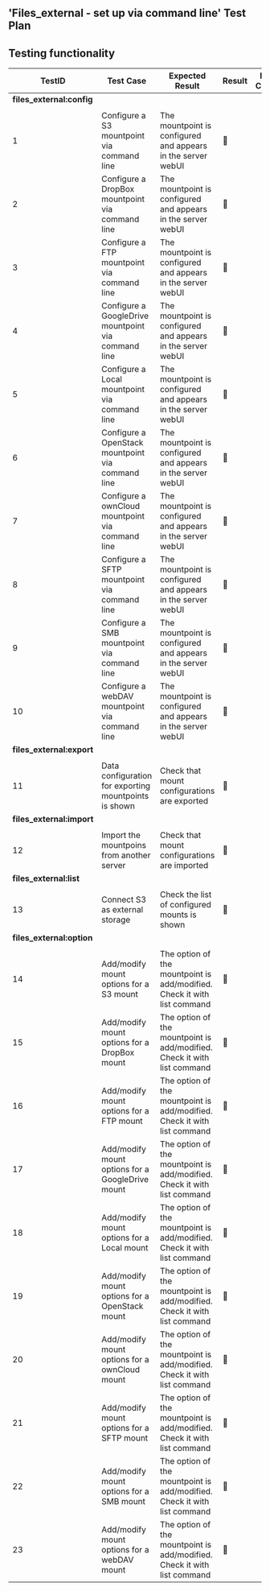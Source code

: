 ## 'Files_external - set up via command line' Test Plan


## Testing functionality

TestID | Test Case | Expected Result | Result | Related Comment
------------ | ------------- | -------------- | ----- | ------
 | **files_external:config** |  |   |
 |  |  |   |
1 | Configure a S3 mountpoint via command line | The mountpoint is configured and appears in the server webUI | :construction:  |
2 | Configure a DropBox mountpoint via command line | The mountpoint is configured and appears in the server webUI | :construction:  |
3 | Configure a FTP mountpoint via command line | The mountpoint is configured and appears in the server webUI | :construction:  |
4 | Configure a GoogleDrive mountpoint via command line | The mountpoint is configured and appears in the server webUI | :construction:  |
5 | Configure a Local mountpoint via command line | The mountpoint is configured and appears in the server webUI | :construction:  |
6 | Configure a OpenStack mountpoint via command line | The mountpoint is configured and appears in the server webUI | :construction:  |
7 | Configure a ownCloud mountpoint via command line | The mountpoint is configured and appears in the server webUI | :construction:  |
8 | Configure a SFTP mountpoint via command line | The mountpoint is configured and appears in the server webUI | :construction:  |
9 | Configure a SMB mountpoint via command line | The mountpoint is configured and appears in the server webUI | :construction:  |
10 | Configure a webDAV mountpoint via command line | The mountpoint is configured and appears in the server webUI | :construction:  |
 | **files_external:export** |  |   |
 |  |  |   |
11 | Data configuration for exporting mountpoints is shown | Check that mount configurations are exported | :construction:  |
 | **files_external:import** |  |   |
 |  |  |   |
12 | Import the mountpoins from another server | Check that mount configurations are imported | :construction:  |
 | **files_external:list** |  |   |
 |  |  |   |
13 | Connect S3 as external storage | Check the list of configured mounts is shown | :construction:  |
 | **files_external:option** |  |   |
 |  |  |   |
14 | Add/modify mount options for a S3  mount | The option of the mountpoint is add/modified. Check it with list command | :construction:  |
15 | Add/modify mount options for a DropBox mount | The option of the mountpoint is add/modified. Check it with list command | :construction:  |
16 | Add/modify mount options for a FTP mount | The option of the mountpoint is add/modified. Check it with list command | :construction:  |
17 | Add/modify mount options for a GoogleDrive mount | The option of the mountpoint is add/modified. Check it with list command | :construction:  |
18 | Add/modify mount options for a Local mount | The option of the mountpoint is add/modified. Check it with list command | :construction:  |
19 | Add/modify mount options for a OpenStack mount | The option of the mountpoint is add/modified. Check it with list command | :construction:  |
20 | Add/modify mount options for a ownCloud mount | The option of the mountpoint is add/modified. Check it with list command | :construction:  |
21 | Add/modify mount options for a SFTP mount | The option of the mountpoint is add/modified. Check it with list command | :construction:  |
22 | Add/modify mount options for a SMB mount | The option of the mountpoint is add/modified. Check it with list command | :construction:  |
23 | Add/modify mount options for a webDAV mount | The option of the mountpoint is add/modified. Check it with list command | :construction:  |